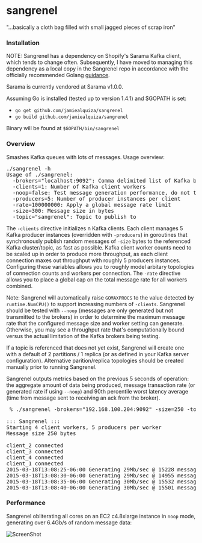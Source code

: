 sangrenel
=========

"...basically a cloth bag filled with small jagged pieces of scrap iron"

### Installation
NOTE: Sangrenel has a dependency on Shopify's Sarama Kafka client, which tends to change often. Subsequently, I have moved to managing this dependency as a local copy in the Sangrenel repo in accordance with the officially recommended Golang [guidance](http://golang.org/doc/faq#get_version).

Sarama is currently vendored at Sarama v1.0.0.

Assuming Go is installed (tested up to version 1.4.1) and $GOPATH is set:

- `go get github.com/jamiealquiza/sangrenel`
- `go build github.com/jamiealquiza/sangrenel`

Binary will be found at `$GOPATH/bin/sangrenel`

### Overview

Smashes Kafka queues with lots of messages. Usage overview:

<pre>
./sangrenel -h
Usage of ./sangrenel:
  -brokers="localhost:9092": Comma delimited list of Kafka brokers
  -clients=1: Number of Kafka client workers
  -noop=false: Test message generation performance, do not transmit messages
  -producers=5: Number of producer instances per client
  -rate=100000000: Apply a global message rate limit
  -size=300: Message size in bytes
  -topic="sangrenel": Topic to publish to
</pre>

The <code>-clients</code> directive initializes n Kafka clients. Each client manages 5 Kafka producer instances (overridden with <code>-producers</code>) in goroutines that synchronously publish random messages of <code>-size</code> bytes to the referenced Kafka cluster/topic, as fast as possible. Kafka client worker counts need to be scaled up in order to produce more throughput, as each client connection maxes out throughput with roughly 5 producers instances. Configuring these variables allows you to roughly model arbitary topologies of connection counts and workers per connection. The <code>-rate</code> directive allows you to place a global cap on the total message rate for all workers combined.

Note: Sangrenel will automatically raise <code>GOMAXPROCS</code> to the value detected by <code>runtime.NumCPU()</code> to support increasing numbers of <code>-clients</code>. Sangrenel should be tested with <code>--noop</code> (messages are only generated but not transmitted to the brokers) in order to determine the maximum message rate that the configured message size and worker setting can generate. Otherwise, you may see a throughput rate that's computationally bound versus the actual limitation of the Kafka brokers being testing.

If a topic is referenced that does not yet exist, Sangrenel will create one with a default of 2 partitions / 1 replica (or as defined in your Kafka server configuration). Alternative parition/replica topologies should be created manually prior to running Sangrenel.

Sangrenel outputs metrics based on the previous 5 seconds of operation: the aggregate amount of data being produced, message transaction rate (or generated rate if using <code>--noop</code>) and 90th percentile worst latency average (time from message sent to receiving an ack from the broker). 

<pre>
 % ./sangrenel -brokers="192.168.100.204:9092" -size=250 -topic=load -clients=4

::: Sangrenel :::
Starting 4 client workers, 5 producers per worker
Message size 250 bytes

client_2 connected
client_3 connected
client_4 connected
client_1 connected
2015-03-18T13:08:25-06:00 Generating 29Mb/sec @ 15228 messages/sec | topic: load | 2.11ms 90%ile latency
2015-03-18T13:08:30-06:00 Generating 29Mb/sec @ 14955 messages/sec | topic: load | 2.32ms 90%ile latency
2015-03-18T13:08:35-06:00 Generating 30Mb/sec @ 15532 messages/sec | topic: load | 2.05ms 90%ile latency
2015-03-18T13:08:40-06:00 Generating 30Mb/sec @ 15501 messages/sec | topic: load | 2.10ms 90%ile latency
</pre>

### Performance

Sangrenel obliterating all cores on an EC2 c4.8xlarge instance in <code>noop</code> mode, generating over 6.4Gb/s of random message data:

![ScreenShot](http://us-east.manta.joyent.com/jalquiza/public/github/sangrenel.png)
